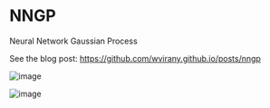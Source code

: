 # NNGP
Neural Network Gaussian Process

See the blog post: https://github.com/wvirany.github.io/posts/nngp


![image](https://github.com/user-attachments/assets/4fe4f226-2fb7-48ba-b4e6-2186e0b3ec14)

![image](https://wvirany.github.io/posts/nngp/figures/nn_ensemble.gif)
